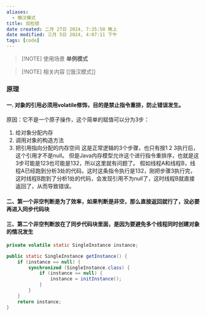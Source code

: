 ```yaml
---
aliases:
  - 懒汉模式
title: 双检锁
date created: 二月 27日 2024, 7:35:50 晚上
date modified: 三月 5日 2024, 4:07:11 下午
tags: [code]
---
```


> [!NOTE] 使用场景
> **单例模式**

> [!NOTE] 相关内容
> [[饿汉模式]]

### 原理
#### 一. 对象的引用必须用volatile修饰，目的是禁止指令重排，防止错误发生。 
原因：它不是一个原子操作，这个简单的赋值可以分为3步：
1. 给对象分配内存
2. 调用对象的构造方法
3. 把引用指向分配的内存空间
这是正常逻辑的3个步骤，也只有按1 2 3执行后，这个引用才不是null。
但是Java内存模型允许这个进行指令重排序，也就是这3步可能是123也可能是132，所以这里就有问题了。
假如线程A和线程B，线程A已经跑到分析3处的代码，这时这条指令执行是132，刚把步骤3执行完，这时线程B跑到了分析1处的代码，会发现引用不为null了，这时线程B就直接返回了，从而导致错误。
#### 二、第一个非空判断是为了效率，如果判断是非空，那么直接返回就行了，没必要再进入同步代码块

#### 三、第二个非空判断放在了同步代码块里面，是因为要避免多个线程同时创建对象的情况发生

```java
private volatile static SingleInstance instance;

public static SingleInstance getInstance() {
	if (instance == null) {
		synchronized (SingleInstance.class) {
			if (instance == null) {
				instance = initInstance();
			}
		}
	}
	return instance;
}
```
